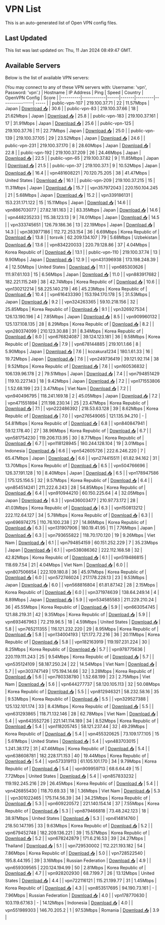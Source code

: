 # VPN List

This is an auto-generated list of Open VPN config files.

## Last Updated

This list was last updated on: Thu, 11 Jan 2024 08:49:47 GMT.

## Available Servers

Below is the list of available VPN servers:

(You may connect to any of these VPN servers with: Username: 'vpn', Password: 'vpn'.)
| Hostname | IP Address | Ping | Speed | Country | OpenVPN Config | Score |
|----------|------------|------|-------|---------|----------------| ----- |
| public-vpn-107 | 219.100.37.71 | 22 | 11.57Mbps | Japan | [Download 📥](./configs/server_0_JP.ovpn) | 30.6 |
| public-vpn-83 | 219.100.37.66 | 18 | 21.62Mbps | Japan | [Download 📥](./configs/server_1_JP.ovpn) | 25.8 |
| public-vpn-183 | 219.100.37.161 | 17 | 31.91Mbps | Japan | [Download 📥](./configs/server_2_JP.ovpn) | 25.6 |
| public-vpn-125 | 219.100.37.76 | 11 | 22.71Mbps | Japan | [Download 📥](./configs/server_3_JP.ovpn) | 25.0 |
| public-vpn-139 | 219.100.37.105 | 29 | 23.52Mbps | Japan | [Download 📥](./configs/server_4_JP.ovpn) | 24.6 |
| public-vpn-231 | 219.100.37.170 | 8 | 28.60Mbps | Japan | [Download 📥](./configs/server_5_JP.ovpn) | 22.8 |
| public-vpn-192 | 219.100.37.209 | 26 | 24.46Mbps | Japan | [Download 📥](./configs/server_6_JP.ovpn) | 22.5 |
| public-vpn-65 | 219.100.37.82 | 9 | 11.85Mbps | Japan | [Download 📥](./configs/server_7_JP.ovpn) | 21.5 |
| public-vpn-37 | 219.100.37.1 | 9 | 10.52Mbps | Japan | [Download 📥](./configs/server_8_JP.ovpn) | 16.4 |
| vpn481608221 | 70.120.75.205 | 38 | 41.47Mbps | United States | [Download 📥](./configs/server_9_US.ovpn) | 16.1 |
| public-vpn-209 | 219.100.37.215 | 15 | 11.31Mbps | Japan | [Download 📥](./configs/server_10_JP.ovpn) | 15.7 |
| vpn357972043 | 220.150.104.245 | 21 | 5.68Mbps | Japan | [Download 📥](./configs/server_11_JP.ovpn) | 15.2 |
| vpn339186131 | 153.231.171.122 | 15 | 15.11Mbps | Japan | [Download 📥](./configs/server_12_JP.ovpn) | 14.6 |
| vpn886703077 | 27.82.181.163 | 2 | 83.35Mbps | Japan | [Download 📥](./configs/server_13_JP.ovpn) | 14.6 |
| vpn448235233 | 115.38.123.13 | 9 | 74.01Mbps | Japan | [Download 📥](./configs/server_14_JP.ovpn) | 14.5 |
| vpn333745651 | 126.79.186.36 | 13 | 22.19Mbps | Japan | [Download 📥](./configs/server_15_JP.ovpn) | 14.3 |
| vpn383977186 | 112.72.253.154 | 36 | 6.69Mbps | Korea Republic of | [Download 📥](./configs/server_16_KR.ovpn) | 13.8 |
| torsvik | 62.209.134.107 | 79 | 5.68Mbps | Uzbekistan | [Download 📥](./configs/server_17_UZ.ovpn) | 13.6 |
| vpn834220033 | 220.79.128.86 | 37 | 4.04Mbps | Korea Republic of | [Download 📥](./configs/server_18_KR.ovpn) | 13.1 |
| public-vpn-110 | 219.100.37.74 | 13 | 9.90Mbps | Japan | [Download 📥](./configs/server_19_JP.ovpn) | 12.9 |
| vpn431396938 | 173.198.248.39 | 4 | 12.50Mbps | United States | [Download 📥](./configs/server_20_US.ovpn) | 11.1 |
| vpn685303626 | 111.97.61.103 | 15 | 6.56Mbps | Japan | [Download 📥](./configs/server_21_JP.ovpn) | 11.0 |
| vpn883917682 | 182.221.115.249 | 38 | 42.74Mbps | Korea Republic of | [Download 📥](./configs/server_22_KR.ovpn) | 10.6 |
| vpn130212214 | 58.225.140.219 | 46 | 45.23Mbps | Korea Republic of | [Download 📥](./configs/server_23_KR.ovpn) | 10.4 |
| vpn616433390 | 153.194.170.178 | 5 | 31.53Mbps | Japan | [Download 📥](./configs/server_24_JP.ovpn) | 9.2 |
| vpn324263365 | 59.10.218.156 | 32 | 25.85Mbps | Korea Republic of | [Download 📥](./configs/server_25_KR.ovpn) | 9.1 |
| vpn326927534 | 126.13.190.196 | 4 | 7.85Mbps | Japan | [Download 📥](./configs/server_26_JP.ovpn) | 8.5 |
| vpn909960132 | 125.137.108.135 | 28 | 8.29Mbps | Korea Republic of | [Download 📥](./configs/server_27_KR.ovpn) | 8.2 |
| vpn280374099 | 210.123.30.88 | 31 | 8.34Mbps | Korea Republic of | [Download 📥](./configs/server_28_KR.ovpn) | 8.0 |
| vpn676824087 | 39.124.123.181 | 36 | 9.58Mbps | Korea Republic of | [Download 📥](./configs/server_29_KR.ovpn) | 7.9 |
| vpn678144885 | 219.101.1.66 | 8 | 5.90Mbps | Japan | [Download 📥](./configs/server_30_JP.ovpn) | 7.6 |
| kozakura1234 | 180.1.61.33 | 16 | 19.72Mbps | Japan | [Download 📥](./configs/server_31_JP.ovpn) | 7.6 |
| vpn249736419 | 39.121.92.114 | 38 | 9.52Mbps | Korea Republic of | [Download 📥](./configs/server_32_KR.ovpn) | 7.6 |
| vpn160536832 | 106.139.96.178 | 2 | 79.51Mbps | Japan | [Download 📥](./configs/server_33_JP.ovpn) | 7.4 |
| vpn794851429 | 119.10.227.143 | 18 | 9.42Mbps | Japan | [Download 📥](./configs/server_34_JP.ovpn) | 7.2 |
| vpn171553806 | 1.52.68.199 | 23 | 3.47Mbps | Viet Nam | [Download 📥](./configs/server_35_VN.ovpn) | 7.2 |
| vpn940496795 | 118.241.169.18 | 2 | 45.05Mbps | Japan | [Download 📥](./configs/server_36_JP.ovpn) | 7.2 |
| vpn471551894 | 211.198.230.14 | 25 | 23.47Mbps | Korea Republic of | [Download 📥](./configs/server_37_KR.ovpn) | 7.1 |
| vpn222486392 | 218.53.63.128 | 39 | 8.62Mbps | Korea Republic of | [Download 📥](./configs/server_38_KR.ovpn) | 7.0 |
| vpn276549065 | 121.135.94.210 | - | 54.81Mbps | Korea Republic of | [Download 📥](./configs/server_39_KR.ovpn) | 6.8 |
| vpn840847941 | 59.12.178.40 | 27 | 38.96Mbps | Korea Republic of | [Download 📥](./configs/server_40_KR.ovpn) | 6.7 |
| vpn581754230 | 119.206.113.95 | 30 | 8.77Mbps | Korea Republic of | [Download 📥](./configs/server_41_KR.ovpn) | 6.7 |
| vpn118128945 | 180.244.128.104 | 19 | 3.01Mbps | Indonesia | [Download 📥](./configs/server_42_ID.ovpn) | 6.6 |
| vpn542605726 | 222.6.246.220 | 7 | 65.47Mbps | Japan | [Download 📥](./configs/server_43_JP.ovpn) | 6.6 |
| vpn274415511 | 61.82.94.162 | 31 | 13.70Mbps | Korea Republic of | [Download 📥](./configs/server_44_KR.ovpn) | 6.5 |
| vpn504766696 | 126.37.191.128 | 10 | 8.40Mbps | Japan | [Download 📥](./configs/server_45_JP.ovpn) | 6.5 |
| vpn178947586 | 175.125.156.5 | 32 | 9.57Mbps | Korea Republic of | [Download 📥](./configs/server_46_KR.ovpn) | 6.4 |
| vpn854514241 | 211.222.6.243 | 28 | 54.85Mbps | Korea Republic of | [Download 📥](./configs/server_47_KR.ovpn) | 6.4 |
| vpn910944210 | 60.150.225.64 | 4 | 32.05Mbps | Japan | [Download 📥](./configs/server_48_JP.ovpn) | 6.3 |
| vpn436003477 | 210.97.73.172 | 28 | 41.03Mbps | Korea Republic of | [Download 📥](./configs/server_49_KR.ovpn) | 6.3 |
| vpn150813212 | 222.112.64.127 | 34 | 5.78Mbps | Korea Republic of | [Download 📥](./configs/server_50_KR.ovpn) | 6.3 |
| vpn696974275 | 110.76.100.238 | 27 | 14.86Mbps | Korea Republic of | [Download 📥](./configs/server_51_KR.ovpn) | 6.3 |
| vpn131907906 | 180.19.41.95 | 11 | 7.76Mbps | Japan | [Download 📥](./configs/server_52_JP.ovpn) | 6.3 |
| vpn793655822 | 118.70.170.120 | 19 | 9.26Mbps | Viet Nam | [Download 📥](./configs/server_53_VN.ovpn) | 6.1 |
| vpn794854159 | 60.151.252.229 | 7 | 35.23Mbps | Japan | [Download 📥](./configs/server_54_JP.ovpn) | 6.1 |
| vpn538086362 | 222.112.168.58 | 32 | 42.82Mbps | Korea Republic of | [Download 📥](./configs/server_55_KR.ovpn) | 6.1 |
| vpn519486815 | 118.69.7.54 | 21 | 4.04Mbps | Viet Nam | [Download 📥](./configs/server_56_VN.ovpn) | 6.0 |
| vpn807506654 | 222.109.180.8 | 36 | 45.97Mbps | Korea Republic of | [Download 📥](./configs/server_57_KR.ovpn) | 6.0 |
| vpn572746024 | 217.178.228.13 | 23 | 9.53Mbps | Japan | [Download 📥](./configs/server_58_JP.ovpn) | 6.0 |
| vpn568816804 | 61.81.87.142 | 28 | 2.15Mbps | Korea Republic of | [Download 📥](./configs/server_59_KR.ovpn) | 6.0 |
| vpn371974639 | 138.64.249.14 | 4 | 8.89Mbps | Japan | [Download 📥](./configs/server_60_JP.ovpn) | 5.9 |
| vpn534585583 | 211.229.210.24 | 36 | 45.55Mbps | Korea Republic of | [Download 📥](./configs/server_61_KR.ovpn) | 5.9 |
| vpn663054745 | 121.88.219.31 | 42 | 9.35Mbps | Korea Republic of | [Download 📥](./configs/server_62_KR.ovpn) | 5.9 |
| vpn693467963 | 72.219.96.5 | 18 | 4.59Mbps | United States | [Download 📥](./configs/server_63_US.ovpn) | 5.8 |
| vpn765211355 | 116.121.232.220 | 29 | 8.95Mbps | Korea Republic of | [Download 📥](./configs/server_64_KR.ovpn) | 5.8 |
| vpn134004193 | 121.172.72.216 | 36 | 20.11Mbps | Korea Republic of | [Download 📥](./configs/server_65_KR.ovpn) | 5.8 |
| vpn182163919 | 119.197.231.224 | 30 | 8.25Mbps | Korea Republic of | [Download 📥](./configs/server_66_KR.ovpn) | 5.7 |
| vpn978775636 | 220.119.111.243 | 25 | 9.54Mbps | Korea Republic of | [Download 📥](./configs/server_67_KR.ovpn) | 5.7 |
| vpn535124109 | 58.187.250.24 | 22 | 14.54Mbps | Viet Nam | [Download 📥](./configs/server_68_VN.ovpn) | 5.7 |
| vpn303747149 | 175.194.14.66 | 32 | 3.28Mbps | Korea Republic of | [Download 📥](./configs/server_69_KR.ovpn) | 5.6 |
| vpn780338780 | 1.52.68.199 | 23 | 2.75Mbps | Viet Nam | [Download 📥](./configs/server_70_VN.ovpn) | 5.6 |
| vpn644277737 | 58.120.105.113 | 32 | 50.08Mbps | Korea Republic of | [Download 📥](./configs/server_71_KR.ovpn) | 5.5 |
| vpn812946321 | 58.232.58.16 | 35 | 9.53Mbps | Korea Republic of | [Download 📥](./configs/server_72_KR.ovpn) | 5.5 |
| vpn329527388 | 125.132.101.174 | 33 | 8.43Mbps | Korea Republic of | [Download 📥](./configs/server_73_KR.ovpn) | 5.5 |
| vpn631293865 | 118.71.132.146 | 28 | 62.78Mbps | Viet Nam | [Download 📥](./configs/server_74_VN.ovpn) | 5.4 |
| vpn643552726 | 221.141.114.189 | 34 | 8.52Mbps | Korea Republic of | [Download 📥](./configs/server_75_KR.ovpn) | 5.4 |
| vpn118205745 | 58.121.237.44 | 32 | 49.29Mbps | Korea Republic of | [Download 📥](./configs/server_76_KR.ovpn) | 5.4 |
| vpn455320625 | 73.109.177.105 | 15 | 5.61Mbps | United States | [Download 📥](./configs/server_77_US.ovpn) | 5.4 |
| vpn483703015 | 1.241.38.172 | 31 | 47.46Mbps | Korea Republic of | [Download 📥](./configs/server_78_KR.ovpn) | 5.4 |
| vpn638608781 | 182.228.171.153 | 40 | 19.44Mbps | Korea Republic of | [Download 📥](./configs/server_79_KR.ovpn) | 5.4 |
| vpn573319113 | 61.105.101.170 | 34 | 9.79Mbps | Korea Republic of | [Download 📥](./configs/server_80_KR.ovpn) | 5.4 |
| vpn909959713 | 68.6.64.49 | 15 | 7.72Mbps | United States | [Download 📥](./configs/server_81_US.ovpn) | 5.4 |
| vpn857833232 | 119.192.245.216 | 29 | 26.45Mbps | Korea Republic of | [Download 📥](./configs/server_82_KR.ovpn) | 5.4 |
| vpn426855430 | 118.70.69.33 | 18 | 1.36Mbps | Viet Nam | [Download 📥](./configs/server_83_VN.ovpn) | 5.3 |
| vpn301022465 | 175.114.56.39 | 34 | 34.25Mbps | Korea Republic of | [Download 📥](./configs/server_84_KR.ovpn) | 5.3 |
| vpn609220572 | 221.140.154.14 | 37 | 7.55Mbps | Korea Republic of | [Download 📥](./configs/server_85_KR.ovpn) | 5.3 |
| vpn879466818 | 73.48.242.123 | 18 | 38.97Mbps | United States | [Download 📥](./configs/server_86_US.ovpn) | 5.3 |
| vpn414814760 | 218.50.147.195 | 33 | 9.63Mbps | Korea Republic of | [Download 📥](./configs/server_87_KR.ovpn) | 5.2 |
| vpn679452748 | 182.209.136.221 | 39 | 15.57Mbps | Korea Republic of | [Download 📥](./configs/server_88_KR.ovpn) | 5.2 |
| vpn678242879 | 171.6.216.53 | 39 | 24.27Mbps | Thailand | [Download 📥](./configs/server_89_TH.ovpn) | 5.1 |
| vpn729530002 | 112.221.193.182 | 54 | 7.86Mbps | Korea Republic of | [Download 📥](./configs/server_90_KR.ovpn) | 5.0 |
| vpn728522540 | 195.8.44.195 | 39 | 3.16Mbps | Russian Federation | [Download 📥](./configs/server_91_RU.ovpn) | 4.9 |
| vpn659309565 | 220.124.194.99 | 50 | 2.81Mbps | Korea Republic of | [Download 📥](./configs/server_92_KR.ovpn) | 4.7 |
| vpn928202930 | 68.7.199.7 | 26 | 13.12Mbps | United States | [Download 📥](./configs/server_93_US.ovpn) | 4.4 |
| vpn722116121 | 115.21.199.77 | 31 | 1.45Mbps | Korea Republic of | [Download 📥](./configs/server_94_KR.ovpn) | 4.3 |
| vpn853517695 | 94.190.73.161 | - | 7.96Mbps | Russian Federation | [Download 📥](./configs/server_95_RU.ovpn) | 4.0 |
| vpn178770630 | 103.119.67.163 | - | 14.12Mbps | Indonesia | [Download 📥](./configs/server_96_ID.ovpn) | 4.0 |
| vpn551989303 | 146.70.205.2 | 1 | 97.53Mbps | Romania | [Download 📥](./configs/server_97_RO.ovpn) | 3.9 |
